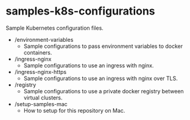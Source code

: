 # samples-k8s-configurations

Sample Kubernetes configuration files.

- /environment-variables
    - Sample configurations to pass environment variables to docker containers.
- /ingress-nginx
    - Sample configurations to use an ingress with nginx.
- /ingress-nginx-https
    - Sample configurations to use an ingress with nginx over TLS.
- /registry
    - Sample configurations to use a private docker registry between virtual clusters.
- /setup-samples-mac
    - How to setup for this repository on Mac.
